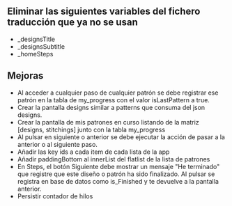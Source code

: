 ## Eliminar las siguientes variables del fichero traducción que ya no se usan
- _designsTitle
- _designsSubtitle
- _homeSteps


## Mejoras
- Al acceder a cualquier paso de cualquier patrón se debe registrar ese patrón en la tabla de my_progress con el valor isLastPattern a true. 
- Crear la pantalla designs similar a patterns que consuma del json designs.
- Crear la pantalla de mis patrones en curso listando de la matriz [designs, stitchings] junto con la tabla my_progress
- Al pulsar en siguiente o anterior se debe ejecutar la acción de pasar a la anterior o al siguiente paso.
- Añadir las key ids a cada item de cada lista de la app
- Añadir paddingBottom al innerList del flatlist de la lista de patrones
- En Steps, el botón Siguiente debe mostrar un mensaje "He terminado" que registre que este diseño o patrón ha sido finalizado. Al pulsar
se registra en base de datos como is_Finished y te devuelve a la pantalla anterior.
- Persistir contador de hilos